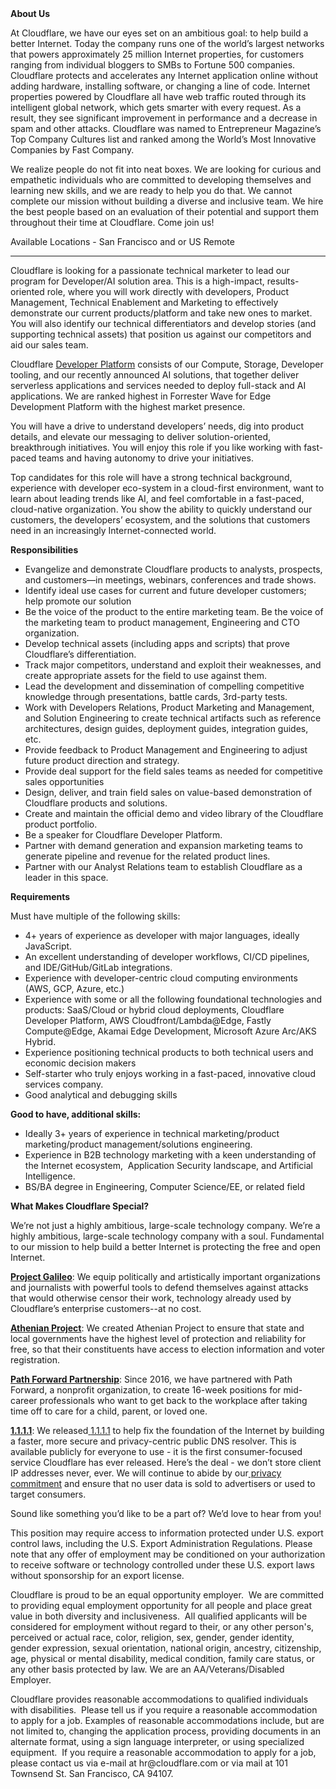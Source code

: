 <div class="content-intro">
	<div><strong>About Us</strong></div>
	<div>
		<p><span style="font-weight: 400;">At Cloudflare, we have our eyes set on an ambitious goal: to help build a better Internet. Today the company runs one of the world’s largest networks that powers approximately 25 million Internet properties, for customers ranging from individual bloggers to SMBs to Fortune 500 companies. Cloudflare protects and accelerates any Internet application online without adding hardware, installing software, or changing a line of code. Internet properties powered by Cloudflare all have web traffic routed through its intelligent global network, which gets smarter with every request. As a result, they see significant improvement in performance and a decrease in spam and other attacks. Cloudflare was named to Entrepreneur Magazine’s Top Company Cultures list and ranked among the World’s Most Innovative Companies by Fast Company.</span><span style="font-weight: 400;">&nbsp;</span></p>
		<p><span style="font-weight: 400;">We realize people do not fit into neat boxes. We are looking for curious and empathetic individuals who are committed to developing themselves and learning new skills, and we are ready to help you do that. We cannot complete our mission without building a diverse and inclusive team. We hire the best people based on an evaluation of their potential and support them throughout their time at Cloudflare. Come join us!&nbsp;</span></p>
	</div>
</div>
<p>Available Locations - San Francisco and or US Remote</p>
<hr>
<p>Cloudflare is looking for a passionate technical marketer to lead our program for Developer/AI solution area. This is a high-impact, results-oriented role, where you will work directly with developers, Product Management, Technical Enablement and Marketing to effectively demonstrate our current products/platform and take new ones to market. You will also identify our technical differentiators and develop stories (and supporting technical assets) that position us against our competitors and aid our sales team.&nbsp;</p>
<p>Cloudflare <a href="https://www.cloudflare.com/developer-platform/products/">Developer Platform</a> consists of our Compute, Storage, Developer tooling, and our recently announced AI solutions, that together deliver serverless applications and services needed to deploy full-stack and AI applications. We are ranked highest in Forrester Wave for Edge Development Platform with the highest market presence.&nbsp;</p>
<p>You will have a drive to understand developers’ needs, dig into product details, and elevate our messaging to deliver solution-oriented, breakthrough initiatives. You will enjoy this role if you like working with fast-paced teams and having autonomy to drive your initiatives.&nbsp;</p>
<p>Top candidates for this role will have a strong technical background, experience with developer eco-system in a cloud-first environment, want to learn about leading trends like AI, and feel comfortable in a fast-paced, cloud-native organization. You show the ability to quickly understand our customers, the developers’ ecosystem, and the solutions that customers need in an increasingly Internet-connected world.</p>
<p><strong>Responsibilities</strong></p>
<ul>
	<li>Evangelize and demonstrate Cloudflare products to analysts, prospects, and customers—in meetings, webinars, conferences and trade shows.</li>
	<li>Identify ideal use cases for current and future developer customers; help promote our solution</li>
	<li>Be the voice of the product to the entire marketing team. Be the voice of the marketing team to product management, Engineering and CTO organization.</li>
	<li>Develop technical assets (including apps and scripts) that prove Cloudflare’s differentiation.&nbsp;</li>
	<li>Track major competitors, understand and exploit their weaknesses, and create appropriate assets for the field to use against them.</li>
	<li>Lead the development and dissemination of compelling competitive knowledge through presentations, battle cards, 3rd-party tests.</li>
	<li>Work with Developers Relations, Product Marketing and Management, and Solution Engineering to create technical artifacts such as reference architectures, design guides, deployment guides, integration guides, etc.</li>
	<li>Provide feedback to Product Management and Engineering to adjust future product direction and strategy.</li>
	<li>Provide deal support for the field sales teams as needed for competitive sales opportunities</li>
	<li>Design, deliver, and train field sales on value-based demonstration of Cloudflare products and solutions.</li>
	<li>Create and maintain the official demo and video library of the Cloudflare product portfolio.</li>
	<li>Be a speaker for Cloudflare Developer Platform.</li>
	<li>Partner with demand generation and expansion marketing teams to generate pipeline and revenue for the related product lines.</li>
	<li>Partner with our Analyst Relations team to establish Cloudflare as a leader in this space.</li>
</ul>
<p><strong>Requirements</strong></p>
<p>Must have multiple of the following skills:</p>
<ul>
	<li>4+ years of experience as developer with major languages, ideally JavaScript.&nbsp;</li>
	<li>An excellent understanding of developer workflows, CI/CD pipelines, and IDE/GitHub/GitLab integrations.</li>
	<li>Experience with developer-centric cloud computing environments (AWS, GCP, Azure, etc.)</li>
	<li>Experience with some or all the following foundational technologies and products: SaaS/Cloud or hybrid cloud deployments, Cloudflare Developer Platform, AWS Cloudfront/Lambda@Edge, Fastly Compute@Edge, Akamai Edge Development, Microsoft Azure Arc/AKS Hybrid.</li>
	<li>Experience positioning technical products to both technical users and economic decision makers</li>
	<li>Self-starter who truly enjoys working in a fast-paced, innovative cloud services company.</li>
	<li>Good analytical and debugging skills</li>
</ul>
<p><strong>Good to have, additional skills:</strong></p>
<ul>
	<li>Ideally 3+ years of experience in technical marketing/product marketing/product management/solutions engineering.</li>
	<li>Experience in B2B technology marketing with a keen understanding of the Internet ecosystem,&nbsp; Application Security landscape, and Artificial Intelligence.</li>
	<li>BS/BA degree in Engineering, Computer Science/EE, or related field</li>
</ul>
<div class="content-conclusion">
	<p><strong>What Makes Cloudflare Special?</strong></p>
	<p><span style="font-weight: 400;">We’re not just a highly ambitious, large-scale technology company. We’re a highly ambitious, large-scale technology company with a soul. Fundamental to our mission to help build a better Internet is protecting the free and open Internet.</span></p>
	<p><a href="https://blog.cloudflare.com/protecting-free-expression-online/"><strong>Project Galileo</strong></a><span style="font-weight: 400;">: We equip politically and artistically important organizations and journalists with powerful tools to defend themselves against attacks that would otherwise censor their work, technology already used by Cloudflare’s enterprise customers--at no cost.</span></p>
	<p><strong><a href="https://www.cloudflare.com/athenian/">Athenian Project</a></strong><span style="font-weight: 400;">: We created Athenian Project to ensure that state and local governments have the highest level of protection and reliability for free, so that their constituents have access to election information and voter registration.</span></p>
	<p><a href="https://blog.cloudflare.com/tag/path-forward/"><strong>Path Forward Partnership</strong></a><span style="font-weight: 400;">: Since 2016, we have partnered with Path Forward, a nonprofit organization, to create 16-week positions for mid-career professionals who want to get back to the workplace after taking time off to care for a child, parent, or loved one.</span></p>
	<p><a href="https://1.1.1.1/"><strong>1.1.1.1</strong></a><span style="font-weight: 400;">: We released</span><a href="https://1.1.1.1/"> <span style="font-weight: 400;">1.1.1.1</span></a><span style="font-weight: 400;"> to help fix the foundation of the Internet by building a faster, more secure and privacy-centric public DNS resolver. This is available publicly for everyone to use - it is the first consumer-focused service Cloudflare has ever released. Here’s the deal - we don’t store client IP addresses never, ever. We will continue to abide by our</span><a href="https://developers.cloudflare.com/1.1.1.1/privacy/public-dns-resolver"> privacy commitment</a><span style="font-weight: 400;"> and ensure that no user data is sold to advertisers or used to target consumers.</span></p>
	<p><span style="font-weight: 400;">Sound like something you’d like to be a part of? We’d love to hear from you!</span></p>
	<p><span style="font-weight: 400;">This position may require access to information protected under U.S. export control laws, including the U.S. Export Administration Regulations. Please note that any offer of employment may be conditioned on your authorization to receive software or technology controlled under these U.S. export laws without sponsorship for an export license.</span></p>
	<p><span style="font-weight: 400;">Cloudflare is proud to be an equal opportunity employer. &nbsp;We are committed to providing equal employment opportunity for all people and place great value in both diversity and inclusiveness. &nbsp;All qualified applicants will be considered for employment without regard to their, or any other person's, perceived or actual</span> <span style="font-weight: 400;">race, color, religion, sex, gender, gender identity, gender expression, sexual orientation, national origin, ancestry, citizenship, age, physical or mental disability, medical condition, family care status, or any other basis protected by law. </span><span style="font-weight: 400;">We are an AA/Veterans/Disabled Employer.</span></p>
	<p><span style="font-weight: 400;">Cloudflare provides reasonable accommodations to qualified individuals with disabilities. &nbsp;Please tell us if you require a reasonable accommodation to apply for a job. Examples of reasonable accommodations include, but are not limited to, changing the application process, providing documents in an alternate format, using a sign language interpreter, or using specialized equipment. &nbsp;If you require a reasonable accommodation to apply for a job, please contact us via e-mail at </span><span style="font-weight: 400;">hr@cloudflare.com</span><span style="font-weight: 400;"> or via mail at 101 Townsend St. San Francisco, CA 94107.</span></p>
</div>